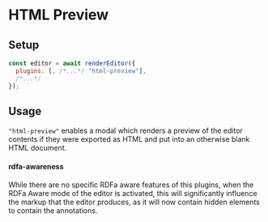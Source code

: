 # HTML Preview

## Setup

```javascript
const editor = await renderEditor({
  plugins: [, /*...*/ "html-preview"],
  /*...*/
});
```

## Usage

`"html-preview"` enables a modal which renders a preview of the editor contents if they were exported as HTML and put into an otherwise blank HTML document.

#### rdfa-awareness

While there are no specific RDFa aware features of this plugins, when the RDFa Aware mode of the editor is activated, this will significantly influence the markup that the editor produces, as it will now contain hidden elements to contain the annotations.
